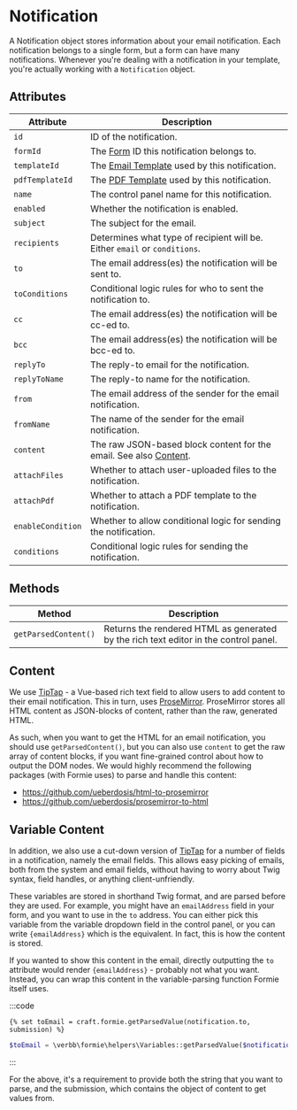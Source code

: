 # Notification

A Notification object stores information about your email notification. Each notification belongs to a single form, but a form can have many notifications. Whenever you're dealing with a notification in your template, you're actually working with a `Notification` object.

## Attributes

Attribute | Description
--- | ---
`id` | ID of the notification.
`formId` | The [Form](docs:developers/form) ID this notification belongs to.
`templateId` | The [Email Template](docs:feature-tour/email-templates) used by this notification.
`pdfTemplateId` | The [PDF Template](docs:template-guides/pdf-templates) used by this notification.
`name` | The control panel name for this notification.
`enabled` | Whether the notification is enabled.
`subject` | The subject for the email.
`recipients` | Determines what type of recipient will be. Either `email` or `conditions`.
`to` | The email address(es) the notification will be sent to.
`toConditions` | Conditional logic rules for who to sent the notification to.
`cc` | The email address(es) the notification will be cc-ed to.
`bcc` | The email address(es) the notification will be bcc-ed to.
`replyTo` | The reply-to email for the notification.
`replyToName` | The reply-to name for the notification.
`from` | The email address of the sender for the email notification.
`fromName` | The name of the sender for the email notification.
`content` | The raw JSON-based block content for the email. See also [Content](#content).
`attachFiles` | Whether to attach user-uploaded files to the notification.
`attachPdf` | Whether to attach a PDF template to the notification.
`enableCondition` | Whether to allow conditional logic for sending the notification.
`conditions` | Conditional logic rules for sending the notification.

## Methods

Method | Description
--- | ---
`getParsedContent()` | Returns the rendered HTML as generated by the rich text editor in the control panel.


## Content
We use [TipTap](https://tiptap.scrumpy.io) - a Vue-based rich text field to allow users to add content to their email notification. This in turn, uses [ProseMirror](https://prosemirror.net/). ProseMirror stores all HTML content as JSON-blocks of content, rather than the raw, generated HTML.

As such, when you want to get the HTML for an email notification, you should use `getParsedContent()`, but you can also use `content` to get the raw array of content blocks, if you want fine-grained control about how to output the DOM nodes. We would highly recommend the following packages (with Formie uses) to parse and handle this content:

- https://github.com/ueberdosis/html-to-prosemirror
- https://github.com/ueberdosis/prosemirror-to-html


## Variable Content
In addition, we also use a cut-down version of [TipTap](https://tiptap.scrumpy.io) for a number of fields in a notification, namely the email fields. This allows easy picking of emails, both from the system and email fields, without having to worry about Twig syntax, field handles, or anything client-unfriendly.

These variables are stored in shorthand Twig format, and are parsed before they are used. For example, you might have an `emailAddress` field in your form, and you want to use in the `to` address. You can either pick this variable from the variable dropdown field in the control panel, or you can write `{emailAddress}` which is the equivalent. In fact, this is how the content is stored.

If you wanted to show this content in the email, directly outputting the `to` attribute would render `{emailAddress}` - probably not what you want. Instead, you can wrap this content in the variable-parsing function Formie itself uses.

:::code
```twig
{% set toEmail = craft.formie.getParsedValue(notification.to, submission) %}
```

```php
$toEmail = \verbb\formie\helpers\Variables::getParsedValue($notification->to, $submission);
```
:::

For the above, it's a requirement to provide both the string that you want to parse, and the submission, which contains the object of content to get values from.
